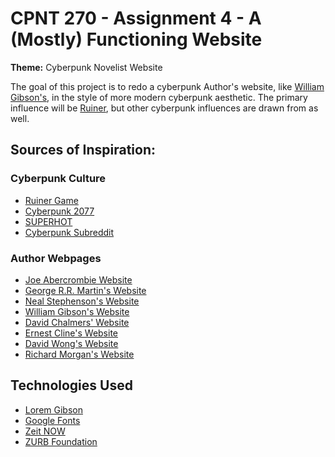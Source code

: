 # CPNT 270 - Assignment 4 - A (Mostly) Functioning Website

__Theme:__ Cyberpunk Novelist Website 

The goal of this project is to redo a cyberpunk Author's website, like [William Gibson's](http://williamgibsonbooks.com "William Gibson's Website"), in the style of more modern cyberpunk aesthetic. The primary influence will be [Ruiner](https://www.ruinergame.com "Ruiner Game Website"), but other cyberpunk influences are drawn from as well. 

## Sources of Inspiration: 

### Cyberpunk Culture 

* [Ruiner Game](https://www.ruinergame.com/ "Ruiner Game Website")
* [Cyberpunk 2077](https://www.cyberpunk.net/en/ "Cyberpunk 2077 Game Webstie")
* [SUPERHOT](https://superhotgame.com/ "SUPERHOT Game Website") 
* [Cyberpunk Subreddit](https://reddit.com/r/cyberpunk/  "Cyberpunk Subreddit Website")

### Author Webpages

* [Joe Abercrombie Website](https://www.joeabercrombie.com/ "Joe Abercrombie's Portfolio Site")
* [George R.R. Martin's Website](http://www.georgerrmartin.com/ "George R.R. Martin's Website")
* [Neal Stephenson's Website](https://www.nealstephenson.com/ "Neal Stephenson's Website")
* [William Gibson's Website](http://www.williamgibsonbooks.com/ "William Gibson's Website")
* [David Chalmers' Website](http://consc.net/ "David Chalmers' Website") 
* [Ernest Cline's Website](http://www.ernestcline.com/ "Ernest Cline's Website")
* [David Wong's Website](https://www.johndiesattheend.com/ "David Wong's Website")
* [Richard Morgan's Website](https://www.richardkmorgan.com/ "Richard Morgan's Website")

## Technologies Used

* [Lorem Gibson](http://loremgibson.com/ "Lorem Gibson Website")
* [Google Fonts](https://fonts.google.com/ "Google Fonts Website") 
* [Zeit NOW](https://zeit.co/now "Zeit Now Website")
* [ZURB Foundation](https://foundation.zurb.com/ "ZURB Foundation Website")